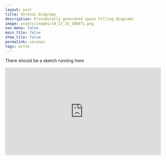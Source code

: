 ```yaml
---
layout: post
title: Voronoi Diagrams
description: Procedurally generated space filling diagrams
image: assets/images/14_17_33_186871.png
nav-menu: false
main_tile: false
show_tile: false
permalink: voronoi
tags: write
---
```


<!-- ### Doesn't contain anything important. Need to update this post soon. -->
There should be a sketch running here
<style>
	*.videoWrapper {
		position: relative;
		padding-bottom: 56.25%; /* 16:9 */
		height: 0;
	}
	*.videoWrapper iframe {
		position: absolute;
		top: 0;
		left: 0;
		width: 100%;
		height: 100%;
	}
}
</style>
<style> iframe{ border: none; } </style>
<div class="videoWrapper" style="--aspect-ratio: 3 / 4;">
    <iframe 
        src="https://tahsintariq.github.io/p5js/P5_Sketches/P5_Web_Collection/VoronoiGeneration/index.html"
        data-position="center center">
    </iframe>
</div>
<!-- <img src="{% link assets/images/14_25_59_693029.png %}" alt="Voronoi 1" data-position="center center" /> -->

<!-- <img src="{% link assets/images/14_30_4_938370.png %}" alt="Voronoi 2" data-position="center center" /> -->

